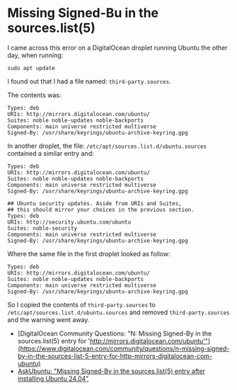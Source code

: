 # Missing Signed-Bu in the sources.list(5)

I came across this error on a DigitalOcean droplet running Ubuntu the other day, when running:

`sudo apt update`

I found out that I had a file named: `third-party.sources`.

The contents was:

```
Types: deb
URIs: http://mirrors.digitalocean.com/ubuntu/
Suites: noble noble-updates noble-backports
Components: main universe restricted multiverse
Signed-By: /usr/share/keyrings/ubuntu-archive-keyring.gpg
```

In another droplet, the file: `/etc/apt/sources.list.d/ubuntu.sources` contained a similar entry and:

```
Types: deb
URIs: http://mirrors.digitalocean.com/ubuntu/
Suites: noble noble-updates noble-backports
Components: main universe restricted multiverse
Signed-By: /usr/share/keyrings/ubuntu-archive-keyring.gpg

## Ubuntu security updates. Aside from URIs and Suites,
## this should mirror your choices in the previous section.
Types: deb
URIs: http://security.ubuntu.com/ubuntu
Suites: noble-security
Components: main universe restricted multiverse
Signed-By: /usr/share/keyrings/ubuntu-archive-keyring.gpg
```

Where the same file in the first droplet looked as follow:

```
Types: deb
URIs: http://mirrors.digitalocean.com/ubuntu/
Suites: noble noble-updates noble-backports
Components: main universe restricted multiverse
Signed-By: /usr/share/keyrings/ubuntu-archive-keyring.gpg
```

So I copied the contents of `third-party.sources` to `/etc/apt/sources.list.d/ubuntu.sources` and removed `third-party.sources` and the warning went away.

- [DigitalOcean Community Questions: "N: Missing Signed-By in the sources.list(5) entry for 'http://mirrors.digitalocean.com/ubuntu'"](https://www.digitalocean.com/community/questions/n-missing-signed-by-in-the-sources-list-5-entry-for-http-mirrors-digitalocean-com-ubuntu)
- [AskUbuntu: "Missing Signed-By in the sources.list(5) entry after installing Ubuntu 24.04"](https://askubuntu.com/questions/1516700/missing-signed-by-in-the-sources-list5-entry-after-installing-ubuntu-24-04)
